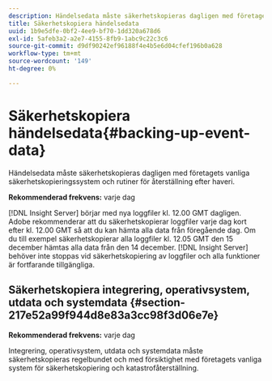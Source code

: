 ```yaml
---
description: Händelsedata måste säkerhetskopieras dagligen med företagets vanliga säkerhetskopieringssystem och rutiner för återställning efter haveri.
title: Säkerhetskopiera händelsedata
uuid: 1b9e5dfe-0bf2-4ee9-bf70-1dd320a678d6
exl-id: 5afeb3a2-a2e7-4155-8fb9-1abc9c22c3c6
source-git-commit: d9df90242ef96188f4e4b5e6d04cfef196b0a628
workflow-type: tm+mt
source-wordcount: '149'
ht-degree: 0%

---
```


# Säkerhetskopiera händelsedata{#backing-up-event-data}

Händelsedata måste säkerhetskopieras dagligen med företagets vanliga säkerhetskopieringssystem och rutiner för återställning efter haveri.

**Rekommenderad frekvens:** varje dag

[!DNL Insight Server] börjar med nya loggfiler kl. 12.00 GMT dagligen. Adobe rekommenderar att du säkerhetskopierar loggfiler varje dag kort efter kl. 12.00 GMT så att du kan hämta alla data från föregående dag. Om du till exempel säkerhetskopierar alla loggfiler kl. 12.05 GMT den 15 december hämtas alla data från den 14 december. [!DNL Insight Server] behöver inte stoppas vid säkerhetskopiering av loggfiler och alla funktioner är fortfarande tillgängliga.

## Säkerhetskopiera integrering, operativsystem, utdata och systemdata {#section-217e52a99f944d8e83a3cc98f3d06e7e}

**Rekommenderad frekvens:** varje dag

Integrering, operativsystem, utdata och systemdata måste säkerhetskopieras regelbundet och med försiktighet med företagets vanliga system för säkerhetskopiering och katastrofåterställning.
